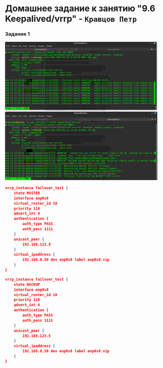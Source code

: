 # Домашнее задание к занятию "9.6 Keepalived/vrrp" - `Кравцов Петр`

### Задание 1

![МАСТЕР](https://github.com/kravtsovpeter/netology-hw/blob/main/img/9_6_5.png)
![БЭКАП](https://github.com/kravtsovpeter/netology-hw/blob/main/img/9_6_6.png)


```json
vrrp_instance failover_test {
    state MASTER
    interface enp0s8
    virtual_router_id 10
    priority 110
    advert_int 4
    authentication {
        auth_type PASS
        auth_pass 1111
    }
    unicast_peer {
        192.168.123.8
    }
    virtual_ipaddress {
        192.168.0.50 dev enp0s8 label enp0s8:vip
    }
}
```


```json
vrrp_instance failover_test {
    state BACKUP
    interface enp0s8
    virtual_router_id 10
    priority 110
    advert_int 4
    authentication {
        auth_type PASS
        auth_pass 1111
    }
    unicast_peer {
        192.168.123.5
    }
    virtual_ipaddress {
        192.168.0.50 dev enp0s8 label enp0s8:vip
    }
}
```








